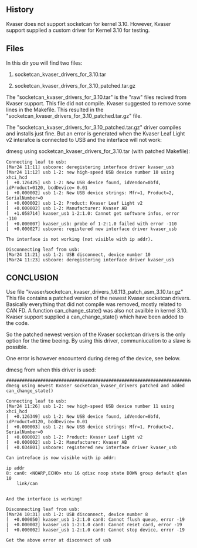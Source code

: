## History
Kvaser does not support socketcan for kernel 3.10.
However, Kvaser support supplied a custom driver for Kernel 3.10 for testing. 

## Files
In this dir you will find two files:

1. socketcan_kvaser_drivers_for_3.10.tar

2. socketcan_kvaser_drivers_for_3.10_patched.tar.gz  

The "socketcan_kvaser_drivers_for_3.10.tar" is the "raw" files recived from Kvaser support. This file did not compile. Kvaser suggested to remove some lines in the Makefile. This resulted in the "socketcan_kvaser_drivers_for_3.10_patched.tar.gz" file.

The "socketcan_kvaser_drivers_for_3.10_patched.tar.gz" driver compiles and installs just fine. But an error is generated when the Kvaser Leaf Light v2 interafce is connected to USB and the interface will not work:

dmesg using socketcan_kvaser_drivers_for_3.10.tar (with patched Makefile):
``` 
Connecting leaf to usb:
[Mar24 11:11] usbcore: deregistering interface driver kvaser_usb
[Mar24 11:12] usb 1-2: new high-speed USB device number 10 using xhci_hcd
[  +0.126425] usb 1-2: New USB device found, idVendor=0bfd, idProduct=0120, bcdDevice= 0.01
[  +0.000002] usb 1-2: New USB device strings: Mfr=1, Product=2, SerialNumber=0
[  +0.000002] usb 1-2: Product: Kvaser Leaf Light v2
[  +0.000002] usb 1-2: Manufacturer: Kvaser AB
[  +1.058714] kvaser_usb 1-2:1.0: Cannot get software infos, error -110
[  +0.000007] kvaser_usb: probe of 1-2:1.0 failed with error -110
[  +0.000027] usbcore: registered new interface driver kvaser_usb

The interface is not working (not visible with ip addr).

Disconnecting leaf from usb:
[Mar24 11:21] usb 1-2: USB disconnect, device number 10
[Mar24 11:23] usbcore: deregistering interface driver kvaser_usb

``` 

## CONCLUSION

Use file "kvaser/socketcan_kvaser_drivers_1.6.113_patch_asm_3.10.tar.gz"
This file contains a patched version of the newest Kvaser socketcan drivers. 
Basically everything that did not compile was removed, mostly related to CAN FD. A function can_change_state() was also not availble in kernel 3.10. Kvaser support supplied a can_change_state() which have been added to the code.

So the patched newest version of the Kvaser socketcan drivers is the only option for the time beeing. By using this driver, communiucation to a slave is possible.

One error is however encounterd during dereg of the device, see below.

dmesg from when this driver is used:
``` 
##########################################################################
dmesg using newest Kvaser socketcan_kvaser_drivers patched and added can_change_state()

Connecting leaf to usb:
[Mar24 11:26] usb 1-2: new high-speed USB device number 11 using xhci_hcd
[  +0.126349] usb 1-2: New USB device found, idVendor=0bfd, idProduct=0120, bcdDevice= 0.01
[  +0.000003] usb 1-2: New USB device strings: Mfr=1, Product=2, SerialNumber=0
[  +0.000002] usb 1-2: Product: Kvaser Leaf Light v2
[  +0.000002] usb 1-2: Manufacturer: Kvaser AB
[  +0.034801] usbcore: registered new interface driver kvaser_usb

Can intreface is now visible with ip addr:

ip addr
8: can0: <NOARP,ECHO> mtu 16 qdisc noop state DOWN group default qlen 10
    link/can 


And the interface is working!

Disconnecting leaf from usb:
[Mar24 10:31] usb 1-2: USB disconnect, device number 8
[  +0.000050] kvaser_usb 1-2:1.0 can0: Cannot flush queue, error -19
[  +0.000002] kvaser_usb 1-2:1.0 can0: Cannot reset card, error -19
[  +0.000002] kvaser_usb 1-2:1.0 can0: Cannot stop device, error -19

Get the above error at disconnect of usb


``` 
